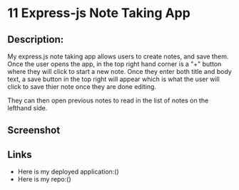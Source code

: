 # 11 Express-js Note Taking App

## Description:

My express.js note taking app allows users to create notes, and save them. Once the user opens the app, in the top right hand corner is a "+" button where they will click to start a new note. Once they enter both title and body text, a save button in the top right will appear which is what the user will click to save thier note once they are done editing.

They can then open previous notes to read in the list of notes on the lefthand side.

## Screenshot

## Links

- Here is my deployed application:()
- Here is my repo:()
